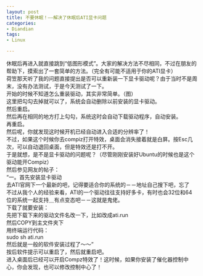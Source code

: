 ```yaml
---
layout: post
title: 不要休眠！——解决了休眠后ATI显卡问题
categories:
- Diandian
tags:
- Linux

---
```

休眠后再进入就直接跳到“低图形模式”。大家的解决方法不尽相同，不过在朋友的帮助下，摸索出了一套简单的方法。（完全有可能不适用于你的ATI显卡）
<br />荷笠那天听了我的问题直接提出是否可以重新装一下显卡驱动呢？由于当时不是周末，没有办法测试，于是今天测试了一下。
<br />开始的时候不知道怎么重装驱动，其实非常简单。（图）
<br />这里把勾勾去掉就可以了，系统会自动删除以前安装的显卡驱动。
<br />然后重启。
<br />然后再在相同的地方打上勾勾，系统这时会自动下载驱动程序，自动安装。
<br />再重启。
<br />然后呢，你就发现这时候开机已经自动进入合适的分辨率了！
<br />不过，如果这个时候你去compiz打开特效，桌面会消失接着就是白屏。按Esc几次，可以自动退回桌面，但是特效还是打不开。
<br />于是就想，是不是显卡驱动的问题呢？（尽管刚刚安装好Ubuntu的时候也是这个驱动能开Compiz）
<br />然后参见网友的帖子：
<br />“一。首先安装显卡驱动
<br />去ATI官网下一个最新的吧，记得要适合你的系统的－－地址自己搜下吧，忘了
<br />不过从我个人的经验来看，ATI的一个驱动往往支持好多卡，有时也会32位和64位的系统一起支持＿有点变态吧－－这就是鬼佬。
<br />下载了就要安装：
<br />先把下载下来的驱动文件名改一下，比如改成ati.run
<br />然后COPY到主文件夹下
<br />用终端运行代码：
<br />sudo sh ati.run
<br />然后就是一般的软件安装过程了～～”
<br />按后软件提示可以重启了，然后就重启吧。
<br />进入桌面后已经可以开启Compz特效了！这时候，如果你安装了催化器控制中心，你会发现，也可以修改控制中心了！